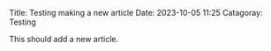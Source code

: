 Title: Testing making a new article
Date: 2023-10-05 11:25
Catagoray: Testing

This should add a new article.
